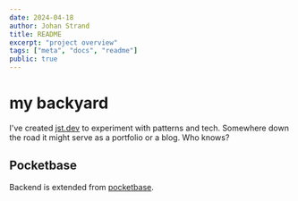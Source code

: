 ```yaml
---
date: 2024-04-18
author: Johan Strand 
title: README
excerpt: "project overview"
tags: ["meta", "docs", "readme"]
public: true
---
```


# my backyard

I've created [jst.dev](https://jst.dev) to experiment with patterns and tech. Somewhere down the road it might serve as a portfolio or a blog. Who knows?

## Pocketbase

Backend is extended from [pocketbase](https://pocketbase.io/).


